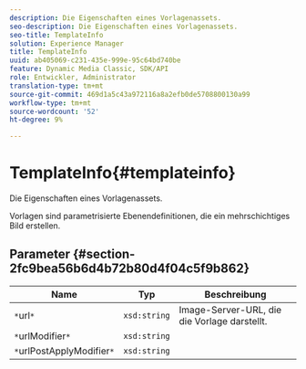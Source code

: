 ```yaml
---
description: Die Eigenschaften eines Vorlagenassets.
seo-description: Die Eigenschaften eines Vorlagenassets.
seo-title: TemplateInfo
solution: Experience Manager
title: TemplateInfo
uuid: ab405069-c231-435e-999e-95c64bd740be
feature: Dynamic Media Classic, SDK/API
role: Entwickler, Administrator
translation-type: tm+mt
source-git-commit: 469d1a5c43a972116a8a2efb0de5708800130a99
workflow-type: tm+mt
source-wordcount: '52'
ht-degree: 9%

---
```



# TemplateInfo{#templateinfo}

Die Eigenschaften eines Vorlagenassets.

Vorlagen sind parametrisierte Ebenendefinitionen, die ein mehrschichtiges Bild erstellen.

## Parameter {#section-2fc9bea56b6d4b72b80d4f04c5f9b862}

| Name | Typ | Beschreibung |
|---|---|---|
| `*`url`*` | `xsd:string` | Image-Server-URL, die die Vorlage darstellt. |
| `*`urlModifier`*` | `xsd:string` |  |
| `*`urlPostApplyModifier`*` | `xsd:string` |  |

